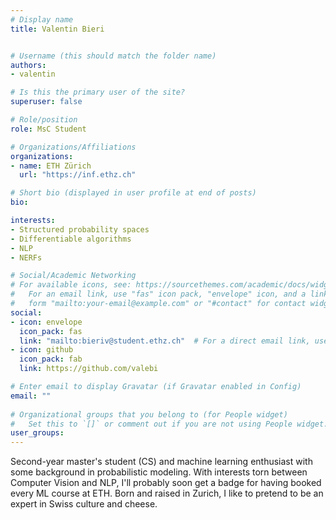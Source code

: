 ```yaml
---
# Display name
title: Valentin Bieri


# Username (this should match the folder name)
authors:
- valentin

# Is this the primary user of the site?
superuser: false

# Role/position
role: MsC Student

# Organizations/Affiliations
organizations:
- name: ETH Zürich
  url: "https://inf.ethz.ch"

# Short bio (displayed in user profile at end of posts)
bio: 

interests:
- Structured probability spaces
- Differentiable algorithms
- NLP
- NERFs

# Social/Academic Networking
# For available icons, see: https://sourcethemes.com/academic/docs/widgets/#icons
#   For an email link, use "fas" icon pack, "envelope" icon, and a link in the
#   form "mailto:your-email@example.com" or "#contact" for contact widget.
social:
- icon: envelope
  icon_pack: fas
  link: "mailto:bieriv@student.ethz.ch"  # For a direct email link, use "mailto:test@example.org".
- icon: github
  icon_pack: fab
  link: https://github.com/valebi

# Enter email to display Gravatar (if Gravatar enabled in Config)
email: ""
  
# Organizational groups that you belong to (for People widget)
#   Set this to `[]` or comment out if you are not using People widget.  
user_groups:
---
```

Second-year master's student (CS) and machine learning enthusiast with some background in probabilistic modeling. With interests torn between Computer Vision and NLP, I'll probably soon get a badge for having booked every ML course at ETH. Born and raised in Zurich, I like to pretend to be an expert in Swiss culture and cheese.
